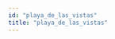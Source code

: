```yaml
---
id: "playa_de_las_vistas"
title: "playa_de_las_vistas"
---
```

<div class="row">
    <div layout="column" layout-gt-md="row" class="large-10 large-offset-1 columns">
        <app-side-nav flex flex-gt-md="25"></app-side-nav>
        <div flex layout="column" class="webcam-wrapper" ng-controller="webcamCtrl">
            <!-- <h1 flex="100" class="element-title">{{ translate( 'pagina.titulo_', current_section() ) }}</h1> -->
            <div flex="100" class="webcam" bind-html-compile="element().WEBCAM"></div>
            <div flex="100" class="webcam-description" bind-html-compile="element().DATOS_INTERES"></div>
            <div flex="100" layout="column" layout-gt-md="row">
        <!--        <div flex="25" layout="column" layout-gt-xs="row" layout-align="center center" layout-align-gt-md="begin center">
                    <md-button class="md-button md-primary" ng-href="#/{{ lang() }}">
                        <md-icon class="material-icons" style="margin-top: -0.25em;">place</md-icon> {{ translate('webcams.', 'ubicacion') }}
                    </md-button>
                </div>
                <div flex layout="column" layout-gt-xs="row" layout-align="center center" layout-align-gt-md="end center">
                    <md-button class="md-button md-raised md-primary" ng-href="#/{{ lang() }}">
                        {{ translate('webcams.', 'modo_24_h') }}
                    </md-button>
                    <md-button class="md-button md-raised md-primary" ng-href="#/{{ lang() }}">
                        {{ translate('webcams.', 'imagen_en_vivo') }}
                    </md-button>
                    <md-button class="md-button md-raised md-primary" ng-href="#/{{ lang() }}">
                        {{ translate('webcams.', '50') }}
                    </md-button>
                </div> -->
            </div> 
        <!--    <div flex="100" class="webcam-extra-content">
                <h1>{{ translate('general.', 'mas_informacion') }}</h1>
            </div>  -->
            <app-back-bar></app-back-bar>
        </div>
    </div>
</div>
